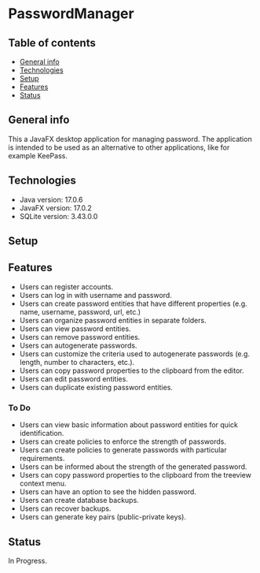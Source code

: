# PasswordManager

## Table of contents
* [General info](#general-info)
* [Technologies](#technologies)
* [Setup](#setup)
* [Features](#features)
* [Status](#status)

## General info
This a JavaFX desktop application for managing password. The application is intended to be used as an alternative to other applications, like for example KeePass.

## Technologies
* Java version: 17.0.6
* JavaFX version: 17.0.2
* SQLite version: 3.43.0.0

## Setup


## Features
* Users can register accounts.
* Users can log in with username and password.
* Users can create password entities that have different properties (e.g. name, username, password, url, etc.)
* Users can organize password entities in separate folders.
* Users can view password entities.
* Users can remove password entities.
* Users can autogenerate passwords.
* Users can customize the criteria used to autogenerate passwords (e.g. length, number to characters, etc.).
* Users can copy password properties to the clipboard from the editor.
* Users can edit password entities.
* Users can duplicate existing password entities.

### To Do

* Users can view basic information about password entities for quick identification.
* Users can create policies to enforce the strength of passwords.
* Users can create policies to generate passwords with particular requirements.
* Users can be informed about the strength of the generated password.
* Users can copy password properties to the clipboard from the treeview context menu.
* Users can have an option to see the hidden password.
* Users can create database backups.
* Users can recover backups.
* Users can generate key pairs (public-private keys).

## Status

In Progress.
